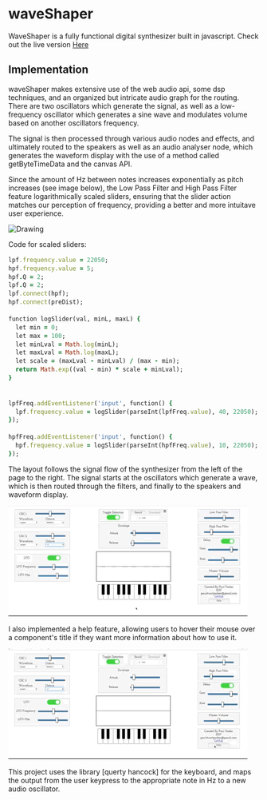 # waveShaper

WaveShaper is a fully functional digital synthesizer built in javascript.
Check out the live version [Here](https://paulstuartparker.github.io/waveShaper/ "here")

## Implementation

waveShaper makes extensive use of the web audio api, some dsp techniques, and an organized but intricate audio graph for the routing.
There are two oscillators which generate the signal, as well as a low-frequency oscillator which generates a sine wave and modulates volume 
based on another oscillators frequency.  

The signal is then processed through various audio nodes and effects, and ultimately routed to the speakers as well as an audio
analyser node, which generates the waveform display with the use of a method called getByteTimeData and the canvas API. 

Since the amount of Hz between notes increases exponentially as pitch increases (see image below), the Low Pass Filter and High Pass Filter feature logarithmically scaled sliders, ensuring that the slider action matches our perception of frequency, providing a better and more intuitave user experience.

<img src="https://upload.wikimedia.org/wikipedia/commons/8/8e/Music_frequency_diatonic_scale-3.svg" alt="Drawing" style="width: 200px;"/>

Code for scaled sliders: 
```ruby
lpf.frequency.value = 22050;
hpf.frequency.value = 5;
hpf.Q = 2;
lpf.Q = 2;
lpf.connect(hpf);
hpf.connect(preDist);

function logSlider(val, minL, maxL) {
  let min = 0;
  let max = 100;
  let minLval = Math.log(minL);
  let maxLval = Math.log(maxL);
  let scale = (maxLval - minLval) / (max - min);
  return Math.exp((val - min) * scale + minLval);
}


lpfFreq.addEventListener('input', function() {
  lpf.frequency.value = logSlider(parseInt(lpfFreq.value), 40, 22050);
});

hpfFreq.addEventListener('input', function() {
  hpf.frequency.value = logSlider(parseInt(hpfFreq.value), 10, 22050);
});
```

The layout follows the signal flow of the synthesizer from the left of the page to the right. The signal starts at the  oscillators which generate a wave, which is then routed through the filters, and finally to the speakers and waveform display.

![delay](delay.gif)

I also implemented a help feature, allowing users to hover their mouse over a component's title if they want more information 
about how to use it.

![modal](modal.gif)

This project uses the library  [querty hancock] for the keyboard, and maps the output from the user keypress to the appropriate note in Hz to a new audio oscillator.


